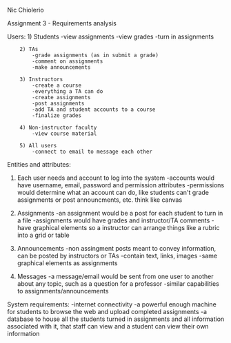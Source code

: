 Nic Chiolerio

Assignment 3 - Requirements analysis


Users:
        1) Students
            -view assignments
            -view grades
            -turn in assignments
        
        2) TAs
            -grade assignments (as in submit a grade)
            -comment on assignments
            -make announcements
        
        3) Instructors
            -create a course
            -everything a TA can do
            -create assignments
            -post assignments
            -add TA and student accounts to a course
            -finalize grades 
        
        4) Non-instructor faculty
            -view course material
            
        5) All users
            -connect to email to message each other
            
            
            
Entities and attributes:
  1) Each user needs and account to log into the system
    -accounts would have username, email, password and permission attributes
    -permissions would determine what an account can do, like students can't grade assignments or post announcments, etc. think like canvas
  2) Assignments
    -an assignment would be a post for each student to turn in a file
    -assignments would have grades and instructor/TA comments
    -have graphical elements so a instructor can arrange things like a rubric into a grid or table
  
  3) Announcements
    -non assingment posts meant to convey information, can be posted by instructors or TAs
    -contain text, links, images
    -same graphical elements as assignments
    
  4) Messages
    -a message/email would be sent from one user to another about any topic, such as a question for a professor
    -similar capabilities to assignments/announcements
            
            
            
System requirements:
  -internet connectivity
  -a powerful enough machine for students to browse the web and upload completed assignments
  -a database to house all the students turned in assignments and all information associated with it, that staff can view
   and a student can view their own information
